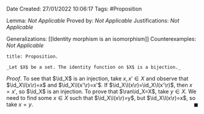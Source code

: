 <div class="topSpace"></div>

Date Created: 27/01/2022 10:06:17
Tags: #Proposition

Lemma: _Not Applicable_
Proved by: _Not Applicable_
Justifications: _Not Applicable_

Generalizations: [[Identity morphism is an isomorphism]]
Counterexamples: _Not Applicable_

``` ad-Proposition
title: Proposition.

_Let $X$ be a set. The identity function on $X$ is a bijection._

```

_Proof_. To see that $\id_X$ is an injection, take $x,x'\in X$ and observe that $\id_X\l(x\r)=x$ and $\id_X\l(x'\r)=x'$. If $\id_X\l(x\r)=\id_X\l(x'\r)$, then $x=x'$, so $\id_X$ is an injection. To prove that $\ran\id_X=X$, take $y\in X$. We need to find some $x\in X$ such that $\id_X\l(x\r)=y$, but $\id_X\l(x\r)=x$, so take $x=y$.<span style="float:right;">$\blacksquare$</span>
